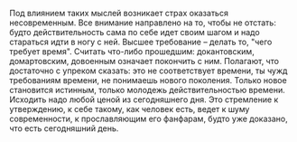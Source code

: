 Под влиянием таких мыслей возникает страх оказаться несовременным. Все внимание направлено на то, чтобы не отстать: будто действительность сама по себе идет своим шагом и надо стараться идти в ногу с ней. Высшее требование – делать то, "чего требует время". Считать что-либо прошедшим: докантовским, домартовским, довоенным означает покончить с ним. Полагают, что достаточно с упреком сказать: это не соответствует времени, ты чужд требованиям времени, не понимаешь нового поколения. Только новое становится истинным, только молодежь действительностью времени. Исходить надо любой ценой из сегодняшнего дня. Это стремление к утверждению, к себе такому, как человек есть, ведет к шуму современности, к прославляющим его фанфарам, будто уже доказано, что есть сегодняшний день.